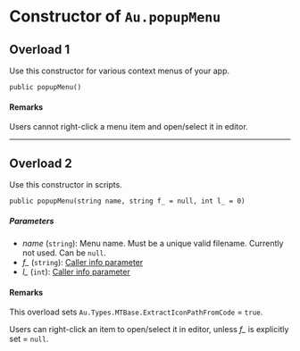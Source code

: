 # Constructor of `Au.popupMenu`

## Overload 1

Use this constructor for various context menus of your app.

```
public popupMenu()
```

#### Remarks

Users cannot right-click a menu item and open/select it in editor.

* * *

## Overload 2

Use this constructor in scripts.

```
public popupMenu(string name, string f_ = null, int l_ = 0)
```

##### Parameters

- *name*  (`string`):
    Menu name. Must be a unique valid filename. Currently not used. Can be `null`.
- *f_*  (`string`):
    [Caller info parameter](../articles/Caller%20info%20parameter.html)
- *l_*  (`int`):
    [Caller info parameter](../articles/Caller%20info%20parameter.html)

#### Remarks

This overload sets `Au.Types.MTBase.ExtractIconPathFromCode` = `true`.

Users can right-click an item to open/select it in editor, unless *f_* is explicitly set = `null`.
